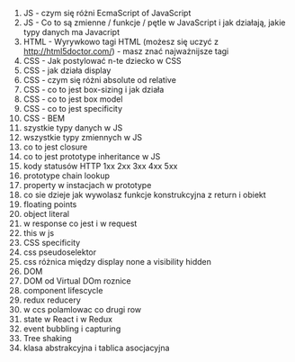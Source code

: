 1. JS - czym się różni EcmaScript of JavaScript
2. JS - Co to są zmienne / funkcje / pętle w JavaScript i jak działają, jakie typy danych ma Javacript
3. HTML - Wyrywkowo tagi HTML (możesz się uczyć z http://html5doctor.com/) - masz znać najważnijsze tagi 
4. CSS - Jak postylować n-te dziecko w CSS
5. CSS - jak działa display 
6. CSS - czym się różni absolute od relative
7. CSS - co to jest box-sizing i jak działa
8. CSS - co to jest box model
9. CSS - co to jest specificity
10. CSS - BEM
11. szystkie typy danych w JS
12. wszystkie typy zmiennych w JS
13. co to jest closure
14. co to jest prototype inheritance w JS
15. kody statusów HTTP 1xx 2xx 3xx 4xx 5xx
16. prototype chain lookup
17. property w instacjach w prototype
18. co sie dzieje jak wywolasz funkcje konstrukcyjna z return i obiekt
19. floating points
20. object literal
21. w response co jest i w request
22. this w js
23. CSS specificity
24. css pseudoselektor
25. css różnica między display none a visibility hidden
26. DOM
27. DOM od Virtual DOm roznice
28. component lifescycle
29. redux reducery
30. w ccs polamlowac co drugi row
31. state w React i w Redux
32. event bubbling i capturing
33. Tree shaking
34. klasa abstrakcyjna i tablica asocjacyjna
